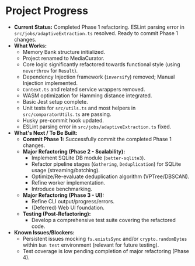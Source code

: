 <!-- Version: 1.0 | Last Updated: 2025-04-05 | Updated By: Cline -->

# Project Progress

- **Current Status:** Completed Phase 1 refactoring. ESLint parsing error in `src/jobs/adaptiveExtraction.ts` resolved. Ready to commit Phase 1 changes.
- **What Works:**
  - Memory Bank structure initialized.
  - Project renamed to MediaCurator.
  - Core logic significantly refactored towards functional style (using `neverthrow` for `Result`).
  - Dependency Injection framework (`inversify`) removed; Manual Injection implemented.
  - `Context.ts` and related service wrappers removed.
  - WASM optimization for Hamming distance integrated.
  - Basic Jest setup complete.
  - Unit tests for `src/utils.ts` and most helpers in `src/comparatorUtils.ts` are passing.
  - Husky pre-commit hook updated.
  - ESLint parsing error in `src/jobs/adaptiveExtraction.ts` fixed.
- **What's Next / To Be Built:**
  - **Commit Phase 1:** Successfully commit the completed Phase 1 changes.
  - **Major Refactoring (Phase 2 - Scalability):**
    - Implement SQLite DB module (`better-sqlite3`).
    - Refactor pipeline stages (`Gathering`, `Deduplication`) for SQLite usage (streaming/batching).
    - Optimize/Re-evaluate deduplication algorithm (VPTree/DBSCAN).
    - Refine worker implementation.
    - Introduce benchmarking.
  - **Major Refactoring (Phase 3 - UI):**
    - Refine CLI output/progress/errors.
    - (Deferred) Web UI foundation.
  - **Testing (Post-Refactoring):**
    - Develop a comprehensive test suite covering the refactored code.
- **Known Issues/Blockers:**
  - Persistent issues mocking `fs.existsSync` and/or `crypto.randomBytes` within `bun test` environment (relevant for future testing).
  - Test coverage is low pending completion of major refactoring (Phase 4).
